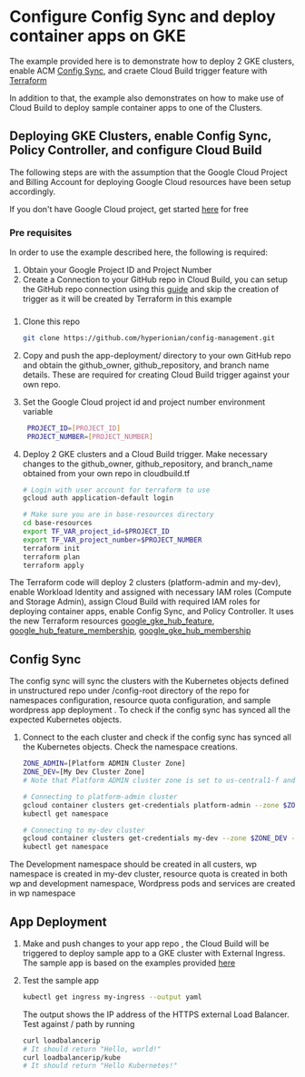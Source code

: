 # Configure Config Sync and deploy container apps on GKE

The example provided here is to demonstrate how to deploy 2 GKE clusters, enable ACM [Config Sync](https://cloud.google.com/anthos-config-management/docs/config-sync-overview), and craete Cloud Build trigger feature with [Terraform](https://www.terraform.io/)

In addition to that, the example also demonstrates on how to make use of Cloud Build to deploy sample container apps to one of the Clusters.

## Deploying GKE Clusters, enable Config Sync, Policy Controller, and configure Cloud Build

The following steps are with the assumption that the Google Cloud Project and Billing Account for deploying Google Cloud resources have been setup accordingly. 

If you don't have Google Cloud project, get started [here](https://cloud.google.com/gcp/) for free

### Pre requisites

In order to use the example described here, the following is required:

1. Obtain your Google  Project ID and Project Number
1. Create a Connection to your GitHub repo in Cloud Build, you can setup the GitHub repo connection using this [guide](https://cloud.google.com/build/docs/automating-builds/build-repos-from-github#installing_gcb_app) and skip the creation of trigger as it will be created by Terraform in this example 

###
1. Clone this repo
   ```bash
   git clone https://github.com/hyperionian/config-management.git
   ```
1. Copy and push the app-deployment/ directory to your own GitHub repo and obtain the github_owner, github_repository, and branch name details. These are required for creating Cloud Build trigger against your own repo.

1. Set the Google Cloud project id and project number environment variable
   ```bash
    PROJECT_ID=[PROJECT_ID]
    PROJECT_NUMBER=[PROJECT_NUMBER]
    ```
1. Deploy 2 GKE clusters and a Cloud Build trigger. Make necessary changes to the github_owner, github_repository, and branch_name obtained from your own repo in cloudbuild.tf

    ```bash
    # Login with user account for terraform to use
    gcloud auth application-default login

    # Make sure you are in base-resources directory
    cd base-resources
    export TF_VAR_project_id=$PROJECT_ID
    export TF_VAR_project_number=$PROJECT_NUMBER
    terraform init
    terraform plan
    terraform apply
    ```
The Terraform code will deploy 2 clusters (platform-admin and my-dev), enable Workload Identity and  assigned with necessary IAM roles (Compute and Storage Admin), assign Cloud Build with required IAM roles for deploying container apps, enable Config Sync, and Policy Controller. It uses the new Terraform resources [google_gke_hub_feature](https://registry.terraform.io/providers/hashicorp/google/latest/docs/resources/gke_hub_feature), [google_hub_feature_membership](https://registry.terraform.io/providers/hashicorp/google/latest/docs/resources/gke_hub_feature_membership), [google_gke_hub_membership](https://registry.terraform.io/providers/hashicorp/google/latest/docs/resources/gke_hub_membership)

## Config Sync

The config sync will sync the clusters with the Kubernetes objects defined in unstructured repo under /config-root directory of the repo for namespaces configuration, resource quota configuration, and sample wordpress app deployment . To check if the config sync has synced all the expected Kubernetes objects.

1. Connect to the each cluster and check if the config sync has synced all the Kubernetes objects. Check the namespace creations.

   ```bash
   ZONE_ADMIN=[Platform ADMIN Cluster Zone]
   ZONE_DEV=[My Dev Cluster Zone]
   # Note that Platform ADMIN cluster zone is set to us-central1-f and My Dev cluster zone is set to us-east1-c in the example Terraform code

   # Connecting to platform-admin cluster
   gcloud container clusters get-credentials platform-admin --zone $ZONE_ADMIN --project $PROJECT_ID
   kubectl get namespace

   # Connecting to my-dev cluster
   gcloud container clusters get-credentials my-dev --zone $ZONE_DEV --project $PROJECT_ID
   kubectl get namespace
   ```
 The Development namespace should be created in all custers, wp namespace is created in my-dev cluster, resource quota is created in both wp and development namespace, Wordpress pods and services are created in wp namespace

## App Deployment

1. Make and push changes to your app repo , the Cloud Build will be triggered to deploy sample app to a GKE cluster with External Ingress. The sample app is based on the examples provided [here](https://cloud.google.com/kubernetes-engine/docs/how-to/load-balance-ingress)

1. Test the sample app
   ```bash
   kubectl get ingress my-ingress --output yaml
   ```
   The output shows the IP address of the HTTPS external Load Balancer. Test against / path by running 
   ```bash
   curl loadbalancerip
   # It should return "Hello, world!"
   curl loadbalancerip/kube
   # It should return "Hello Kubernetes!"

   ```